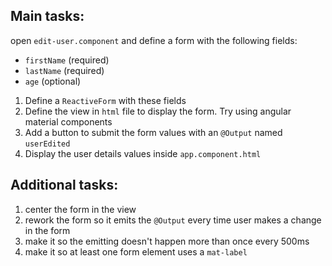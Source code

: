 ## Main tasks:

open `edit-user.component` and define a form with the following fields:
- `firstName` (required)
- `lastName` (required)
- `age` (optional)

1. Define a `ReactiveForm` with these fields
2. Define the view in `html` file to display the form. Try using angular material components
3. Add a button to submit the form values with an `@Output` named `userEdited`
4. Display the user details values inside `app.component.html` 




## Additional tasks:
1. center the form in the view
2. rework the form so it emits the `@Output` every time user makes a change in the form
3. make it so the emitting doesn't happen more than once every 500ms
4. make it so at least one form element uses a `mat-label`
